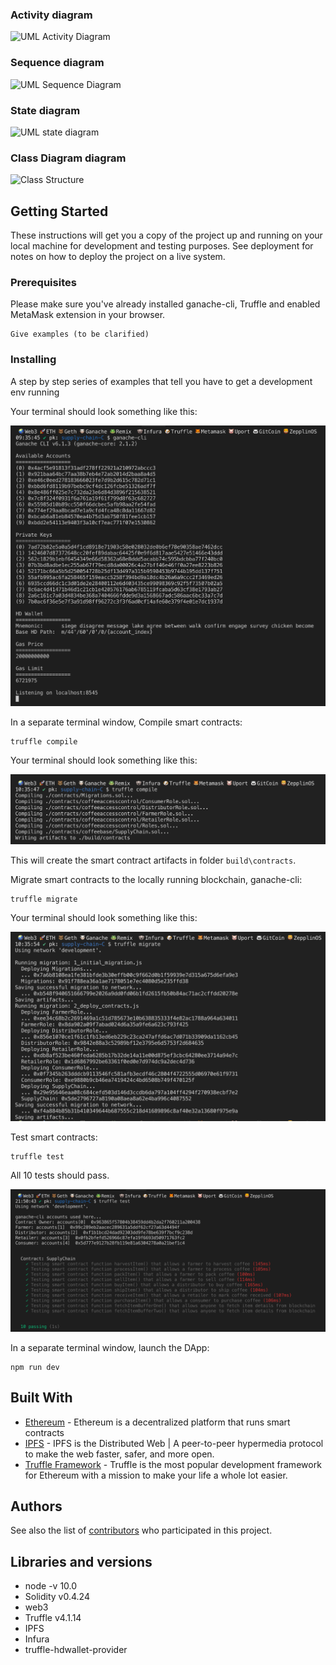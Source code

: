 
###  Activity diagram

![UML Activity Diagram](https://user-images.githubusercontent.com/68476971/122929727-1587c180-d38d-11eb-8537-3c3fb7a11cd4.png)

###  Sequence diagram

![UML Sequence Diagram](https://user-images.githubusercontent.com/68476971/122929772-233d4700-d38d-11eb-8ba7-4f196fe38343.png)

###  State diagram

![UML state diagram](https://user-images.githubusercontent.com/68476971/122929813-2d5f4580-d38d-11eb-84ca-f70379b22605.png)

###  Class Diagram diagram

![Class Structure](https://user-images.githubusercontent.com/68476971/122929838-36e8ad80-d38d-11eb-9a71-2bb4143dd6ad.png)


## Getting Started

These instructions will get you a copy of the project up and running on your local machine for development and testing purposes. See deployment for notes on how to deploy the project on a live system.

### Prerequisites

Please make sure you've already installed ganache-cli, Truffle and enabled MetaMask extension in your browser.

```
Give examples (to be clarified)
```

### Installing

A step by step series of examples that tell you have to get a development env running




Your terminal should look something like this:

![truffle test](images/ganache-cli.png)

In a separate terminal window, Compile smart contracts:

```
truffle compile
```

Your terminal should look something like this:

![truffle test](images/truffle_compile.png)

This will create the smart contract artifacts in folder ```build\contracts```.

Migrate smart contracts to the locally running blockchain, ganache-cli:

```
truffle migrate
```

Your terminal should look something like this:

![truffle test](images/truffle_migrate.png)

Test smart contracts:

```
truffle test
```

All 10 tests should pass.

![truffle test](images/truffle_test.png)

In a separate terminal window, launch the DApp:

```
npm run dev
```

## Built With

* [Ethereum](https://www.ethereum.org/) - Ethereum is a decentralized platform that runs smart contracts
* [IPFS](https://ipfs.io/) - IPFS is the Distributed Web | A peer-to-peer hypermedia protocol
to make the web faster, safer, and more open.
* [Truffle Framework](http://truffleframework.com/) - Truffle is the most popular development framework for Ethereum with a mission to make your life a whole lot easier.


## Authors

See also the list of [contributors](https://github.com/your/project/contributors.md) who participated in this project.

## Libraries and versions
* node -v 10.0
* Solidity v0.4.24
* web3
* Truffle v4.1.14
* IPFS
* Infura
* truffle-hdwallet-provider
